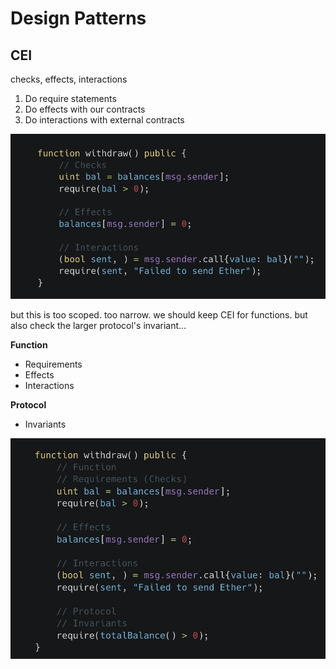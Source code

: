 # Design Patterns

## CEI

checks, effects, interactions

1. Do require statements
2. Do effects with our contracts
3. Do interactions with external contracts

![cei](./images/CEI.jpeg)

but this is too scoped. too narrow.
we should keep CEI for functions. but also check the larger protocol's invariant...

**Function**

- Requirements
- Effects
- Interactions

**Protocol**

- Invariants

![cei](./images/CEII.jpeg)
